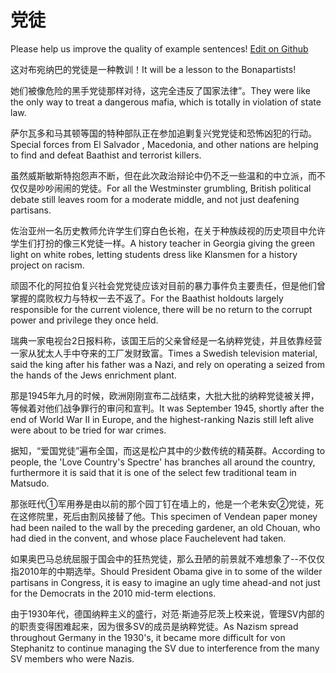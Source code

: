# 党徒

Please help us improve the quality of example sentences! [Edit on Github](https://github.com/jiyushe/jiyu-example-sentence-source/blob/main/chinese/dangtu.md)

<p><span class="chinese">这对布宛纳巴的党徒是一种教训！</span><span class="english">It will be a lesson to the Bonapartists!</span></p>

<p><span class="chinese">她们被像危险的黑手党徒那样对待，这完全违反了国家法律”。</span><span class="english">They were like the only way to treat a dangerous mafia, which is totally in violation of state law.</span></p>

<p><span class="chinese">萨尔瓦多和马其顿等国的特种部队正在参加追剿复兴党党徒和恐怖凶犯的行动。</span><span class="english">Special forces from El Salvador , Macedonia, and other nations are helping to find and defeat Baathist and terrorist killers.</span></p>

<p><span class="chinese">虽然威斯敏斯特抱怨声不断，但在此次政治辩论中仍不乏一些温和的中立派，而不仅仅是吵吵闹闹的党徒。</span><span class="english">For all the Westminster grumbling, British political debate still leaves room for a moderate middle, and not just deafening partisans.</span></p>

<p><span class="chinese">佐治亚州一名历史教师允许学生们穿白色长袍，在关于种族歧视的历史项目中允许学生们打扮的像三K党徒一样。</span><span class="english">A history teacher in Georgia giving the green light on white robes, letting students dress like Klansmen for a history project on racism.</span></p>

<p><span class="chinese">顽固不化的阿拉伯复兴社会党党徒应该对目前的暴力事件负主要责任，但是他们曾掌握的腐败权力与特权一去不返了。</span><span class="english">For the Baathist holdouts largely responsible for the current violence, there will be no return to the corrupt power and privilege they once held.</span></p>

<p><span class="chinese">瑞典一家电视台2日报料称，该国王后的父亲曾经是一名纳粹党徒，并且依靠经营一家从犹太人手中夺来的工厂发财致富。</span><span class="english">Times a Swedish television material, said the king after his father was a Nazi, and rely on operating a seized from the hands of the Jews enrichment plant.</span></p>

<p><span class="chinese">那是1945年九月的时候，欧洲刚刚宣布二战结束，大批大批的纳粹党徒被关押，等候着对他们战争罪行的审问和宣判。</span><span class="english">It was September 1945, shortly after the end of World War II in Europe, and the highest-ranking Nazis still left alive were about to be tried for war crimes.</span></p>

<p><span class="chinese">据知，“爱国党徒”遍布全国，而这是松户其中的少数传统的精英群。</span><span class="english">According to people, the 'Love Country's Spectre' has branches all around the country, furthermore it is said that it is one of the select few traditional team in Matsudo.</span></p>

<p><span class="chinese">那张旺代①军用券是由以前的那个园丁钉在墙上的，他是一个老朱安②党徒，死在这修院里，死后由割风接替了他。</span><span class="english">This specimen of Vendean paper money had been nailed to the wall by the preceding gardener, an old Chouan, who had died in the convent, and whose place Fauchelevent had taken.</span></p>

<p><span class="chinese">如果奥巴马总统屈服于国会中的狂热党徒，那么丑陋的前景就不难想象了--不仅仅指2010年的中期选举。</span><span class="english">Should President Obama give in to some of the wilder partisans in Congress, it is easy to imagine an ugly time ahead-and not just for the Democrats in the 2010 mid-term elections.</span></p>

<p><span class="chinese">由于1930年代，德国纳粹主义的盛行，对范·斯迪芬尼茨上校来说，管理SV内部的的职责变得困难起来，因为很多SV的成员是纳粹党徒。</span><span class="english">As Nazism spread throughout Germany in the 1930's, it became more difficult for von Stephanitz to continue managing the SV due to interference from the many SV members who were Nazis.</span></p>

